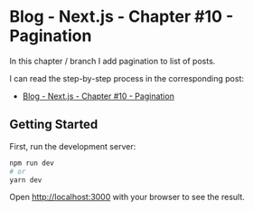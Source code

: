# Blog - Next.js - Chapter #10 - Pagination

In this chapter / branch I add pagination to list of posts.

I can read the step-by-step process in the corresponding post:

- [Blog - Next.js - Chapter #10 - Pagination](https://blog-qbreis.vercel.app/posts/blog-next-js-10-pagination)

## Getting Started

First, run the development server:

```bash
npm run dev
# or
yarn dev
```

Open [http://localhost:3000](http://localhost:3000) with your browser to see the result.
